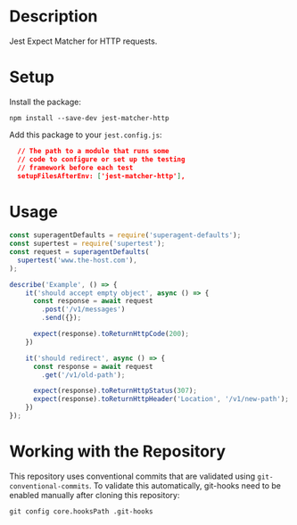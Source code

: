 # Description
Jest Expect Matcher for HTTP requests.

# Setup

Install the package:

``npm install --save-dev jest-matcher-http``

Add this package to your `jest.config.js`:

```json
  // The path to a module that runs some
  // code to configure or set up the testing
  // framework before each test
  setupFilesAfterEnv: ['jest-matcher-http'],
```

# Usage

```javascript
const superagentDefaults = require('superagent-defaults');
const supertest = require('supertest');
const request = superagentDefaults(
  supertest('www.the-host.com'),
);

describe('Example', () => {
    it('should accept empty object', async () => {
      const response = await request
        .post('/v1/messages')
        .send({});

      expect(response).toReturnHttpCode(200);
    })

    it('should redirect', async () => {
      const response = await request
        .get('/v1/old-path');

      expect(response).toReturnHttpStatus(307);
      expect(response).toReturnHttpHeader('Location', '/v1/new-path');
    })
});
```

# Working with the Repository

This repository uses conventional commits that are validated using `git-conventional-commits`. To validate this automatically, git-hooks need to be enabled manually after cloning this repository:

``git config core.hooksPath .git-hooks``